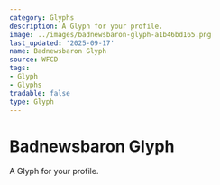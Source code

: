 ```yaml
---
category: Glyphs
description: A Glyph for your profile.
image: ../images/badnewsbaron-glyph-a1b46bd165.png
last_updated: '2025-09-17'
name: Badnewsbaron Glyph
source: WFCD
tags:
- Glyph
- Glyphs
tradable: false
type: Glyph
---
```


# Badnewsbaron Glyph

A Glyph for your profile.

